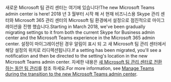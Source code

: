 <span data-ttu-id="74cde-101">새로운 Microsoft 팀 관리 센터는 여기에 있습니다!</span><span class="sxs-lookup"><span data-stu-id="74cde-101">The new Microsoft Teams admin center is here!</span></span> <span data-ttu-id="74cde-102">2018 년 3 월부터 시작 해 서 현재 비즈니스용 Skype 관리 센터와 Microsoft 365 관리 센터의 Microsoft 팀 환경에서 설정으로 점진적으로 마이그레이션을 진행 했습니다.</span><span class="sxs-lookup"><span data-stu-id="74cde-102">Starting in March 2018, we've been gradually migrating settings to it from both the current Skype for Business admin center and the Microsoft Teams experience in the Microsoft 365 admin center.</span></span> <span data-ttu-id="74cde-103">설정이 마이그레이션된 경우 알림이 표시 되 고 새 Microsoft 팀 관리 센터에서 해당 설정의 위치로 리디렉션됩니다.</span><span class="sxs-lookup"><span data-stu-id="74cde-103">If a setting has been migrated, you'll see a notification and then be directed to the setting's location in the new Microsoft Teams admin center.</span></span> <span data-ttu-id="74cde-104">자세한 내용은 [새 Microsoft 팀 관리 센터로 전환 하는 동안 팀 관리](../manage-teams-skypeforbusiness-admin-center.md)를 참조 하세요.</span><span class="sxs-lookup"><span data-stu-id="74cde-104">For more information, see [Manage Teams during the transition to the new Microsoft Teams admin center](../manage-teams-skypeforbusiness-admin-center.md).</span></span>
